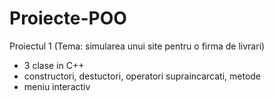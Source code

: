 # Proiecte-POO
Proiectul 1 (Tema: simularea unui site pentru o firma de livrari)
- 3 clase in C++
- constructori, destuctori, operatori supraincarcati, metode 
- meniu interactiv
